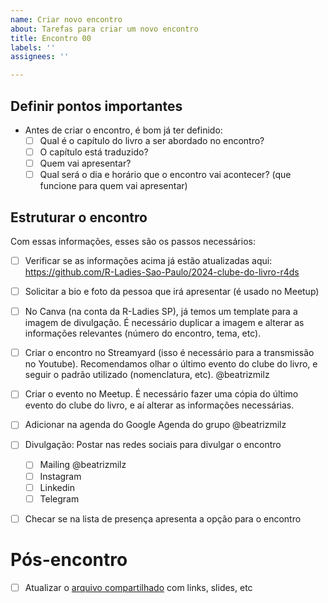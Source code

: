 ```yaml
---
name: Criar novo encontro
about: Tarefas para criar um novo encontro
title: Encontro 00
labels: ''
assignees: ''

---
```


## Definir pontos importantes

- Antes de criar o encontro, é bom já ter definido:
   - [ ] Qual é o capítulo do livro a ser abordado no encontro?
   - [ ] O capítulo está traduzido?
   - [ ] Quem vai apresentar?
   - [ ] Qual será o dia e horário que o encontro vai acontecer? (que funcione para quem vai apresentar)

## Estruturar o encontro
 
Com essas informações, esses são os passos necessários:

- [ ] Verificar se as informações acima já estão atualizadas aqui: https://github.com/R-Ladies-Sao-Paulo/2024-clube-do-livro-r4ds

- [ ] Solicitar a bio e foto da pessoa que irá apresentar (é usado no Meetup)

- [ ] No Canva (na conta da R-Ladies SP), já temos um template para a imagem de divulgação. É necessário duplicar a imagem e alterar as informações relevantes (número do encontro, tema, etc).

- [ ] Criar o encontro no Streamyard (isso é necessário para a transmissão no Youtube). Recomendamos olhar o último evento do clube do livro, e seguir o padrão utilizado (nomenclatura, etc). @beatrizmilz

- [ ] Criar o evento no Meetup. É necessário fazer uma cópia do último evento do clube do livro, e aí alterar as informações necessárias.

- [ ] Adicionar na agenda do Google Agenda do grupo @beatrizmilz

- [ ] Divulgação: Postar nas redes sociais para divulgar o encontro 
   - [ ] Mailing @beatrizmilz
   - [ ] Instagram
   - [ ] Linkedin
   - [ ] Telegram

- [ ] Checar se na lista de presença apresenta a opção para o encontro

# Pós-encontro

- [ ] Atualizar o [arquivo compartilhado](https://docs.google.com/document/d/1xCn5gxK47tj9lRpDovwGNlza9i1FX2VBixo1V7VtUUs/edit?usp=sharing) com links, slides, etc
